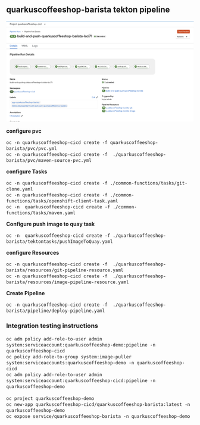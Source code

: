 ## quarkuscoffeeshop-barista tekton pipeline

![quarkuscoffeeshop-barista](../images/quarkuscoffeeshop-barista.png)

**configure pvc**
```
oc -n quarkuscoffeeshop-cicd create -f quarkuscoffeeshop-barista/pvc/pvc.yml
oc -n quarkuscoffeeshop-cicd create -f  ./quarkuscoffeeshop-barista/pvc/maven-source-pvc.yml
```


**configure Tasks**
```
oc -n quarkuscoffeeshop-cicd create -f ./common-functions/tasks/git-clone.yaml
oc -n quarkuscoffeeshop-cicd create -f ./common-functions/tasks/openshift-client-task.yaml
oc -n  quarkuscoffeeshop-cicd create -f ./common-functions/tasks/maven.yaml
```

**Configure push image to quay task**
```
oc -n  quarkuscoffeeshop-cicd create -f ./quarkuscoffeeshop-barista/tektontasks/pushImageToQuay.yaml
```

**configure Resources**
```
oc -n quarkuscoffeeshop-cicd create -f  ./quarkuscoffeeshop-barista/resources/git-pipeline-resource.yaml
oc -n quarkuscoffeeshop-cicd create -f  ./quarkuscoffeeshop-barista/resources/image-pipeline-resource.yaml
```

**Create Pipeline**
```
oc -n quarkuscoffeeshop-cicd create -f  ./quarkuscoffeeshop-barista/pipeline/deploy-pipeline.yaml
```


### Integration testing instructions 
```
oc adm policy add-role-to-user admin system:serviceaccount:quarkuscoffeeshop-demo:pipeline -n quarkuscoffeeshop-cicd
oc policy add-role-to-group system:image-puller system:serviceaccounts:quarkuscoffeeshop-demo -n quarkuscoffeeshop-cicd
oc adm policy add-role-to-user admin system:serviceaccount:quarkuscoffeeshop-cicd:pipeline -n quarkuscoffeeshop-demo

oc project quarkuscoffeeshop-demo
oc new-app quarkuscoffeeshop-cicd/quarkuscoffeeshop-barista:latest -n quarkuscoffeeshop-demo
oc expose service/quarkuscoffeeshop-barista -n quarkuscoffeeshop-demo
```